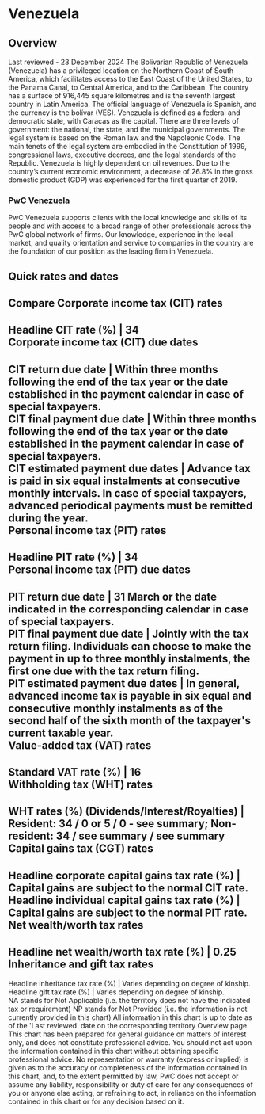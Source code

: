 # Venezuela
## Overview
Last reviewed - 23 December 2024
The Bolivarian Republic of Venezuela (Venezuela) has a privileged location on the Northern Coast of South America, which facilitates access to the East Coast of the United States, to the Panama Canal, to Central America, and to the Caribbean. The country has a surface of 916,445 square kilometres and is the seventh largest country in Latin America. The official language of Venezuela is Spanish, and the currency is the bolívar (VES).
Venezuela is defined as a federal and democratic state, with Caracas as the capital. There are three levels of government: the national, the state, and the municipal governments. The legal system is based on the Roman law and the Napoleonic Code. The main tenets of the legal system are embodied in the Constitution of 1999, congressional laws, executive decrees, and the legal standards of the Republic.
Venezuela is highly dependent on oil revenues. Due to the country’s current economic environment, a decrease of 26.8% in the gross domestic product (GDP) was experienced for the first quarter of 2019.
### PwC Venezuela
PwC Venezuela supports clients with the local knowledge and skills of its people and with access to a broad range of other professionals across the PwC global network of firms. Our knowledge, experience in the local market, and quality orientation and service to companies in the country are the foundation of our position as the leading firm in Venezuela.
## Quick rates and dates
Compare
Corporate income tax (CIT) rates   
---  
Headline CIT rate (%) |  34  
Corporate income tax (CIT) due dates   
---  
CIT return due date |  Within three months following the end of the tax year or the date established in the payment calendar in case of special taxpayers.  
CIT final payment due date |  Within three months following the end of the tax year or the date established in the payment calendar in case of special taxpayers.  
CIT estimated payment due dates |  Advance tax is paid in six equal instalments at consecutive monthly intervals. In case of special taxpayers, advanced periodical payments must be remitted during the year.   
Personal income tax (PIT) rates   
---  
Headline PIT rate (%) |  34  
Personal income tax (PIT) due dates   
---  
PIT return due date |  31 March or the date indicated in the corresponding calendar in case of special taxpayers.  
PIT final payment due date |  Jointly with the tax return filing. Individuals can choose to make the payment in up to three monthly instalments, the first one due with the tax return filing.  
PIT estimated payment due dates |  In general, advanced income tax is payable in six equal and consecutive monthly instalments as of the second half of the sixth month of the taxpayer's current taxable year.  
Value-added tax (VAT) rates   
---  
Standard VAT rate (%) |  16  
Withholding tax (WHT) rates   
---  
WHT rates (%) (Dividends/Interest/Royalties) |  Resident: 34 / 0 or 5 / 0 - see summary; Non-resident: 34 / see summary / see summary  
Capital gains tax (CGT) rates   
---  
Headline corporate capital gains tax rate (%) |  Capital gains are subject to the normal CIT rate.  
Headline individual capital gains tax rate (%) |  Capital gains are subject to the normal PIT rate.  
Net wealth/worth tax rates   
---  
Headline net wealth/worth tax rate (%) |  0.25  
Inheritance and gift tax rates   
---  
Headline inheritance tax rate (%) |  Varies depending on degree of kinship.  
Headline gift tax rate (%) |  Varies depending on degree of kinship.  
NA stands for Not Applicable (i.e. the territory does not have the indicated tax or requirement)
NP stands for Not Provided (i.e. the information is not currently provided in this chart) 
All information in this chart is up to date as of the 'Last reviewed' date on the corresponding territory Overview page. This chart has been prepared for general guidance on matters of interest only, and does not constitute professional advice. You should not act upon the information contained in this chart without obtaining specific professional advice. No representation or warranty (express or implied) is given as to the accuracy or completeness of the information contained in this chart, and, to the extent permitted by law, PwC does not accept or assume any liability, responsibility or duty of care for any consequences of you or anyone else acting, or refraining to act, in reliance on the information contained in this chart or for any decision based on it.
